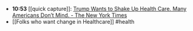 - **10:53** [[quick capture]]:  [Trump Wants to Shake Up Health Care. Many Americans Don’t Mind. - The New York Times](https://www.nytimes.com/2024/12/02/us/trump-public-health-dr-oz-rfk-jr.html)
- [[Folks who want change in Healthcare]] #health